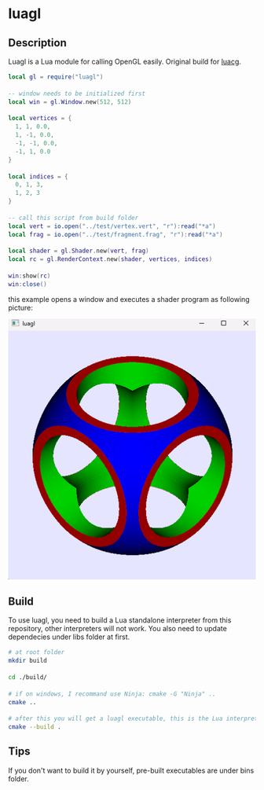 # luagl

## Description

Luagl is a Lua module for calling OpenGL easily. Original build for [luacg](https://github.com/waizui/luacg).


```Lua
local gl = require("luagl")

-- window needs to be initialized first
local win = gl.Window.new(512, 512)

local vertices = {
  1, 1, 0.0,
  1, -1, 0.0,
  -1, -1, 0.0,
  -1, 1, 0.0
}

local indices = {
  0, 1, 3,
  1, 2, 3
}

-- call this script from build folder
local vert = io.open("../test/vertex.vert", "r"):read("*a")
local frag = io.open("../test/fragment.frag", "r"):read("*a")

local shader = gl.Shader.new(vert, frag)
local rc = gl.RenderContext.new(shader, vertices, indices)

win:show(rc)
win:close()

```

this example opens a window and executes a shader program as following picture:

![fig](./preview.png)

## Build

To use luagl, you need to build a Lua standalone interpreter from this repository, other interpreters will not work.
You also need to update dependecies under libs folder at first. 

```bash
# at root folder
mkdir build

cd ./build/

# if on windows, I recommand use Ninja: cmake -G "Ninja" ..
cmake ..

# after this you will get a luagl executable, this is the Lua interpreter
cmake --build .

```
## Tips

If you don't want to build it by yourself, pre-built executables are under bins folder.
